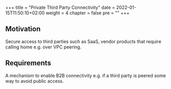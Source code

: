 +++
title = "Private Third Party Connectivity"
date = 2022-01-15T11:50:10+02:00
weight = 4
chapter = false
pre = "<b></b>"
+++

## Motivation
Secure access to third parties such as SaaS, vendor products that require calling home e.g. over VPC peering.

## Requirements
A mechanism to enable B2B connectivity e.g. if a third party is peered some way to avoid public access.

